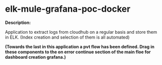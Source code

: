 # elk-mule-grafana-poc-docker

**Description:** 
  
  Application to extract logs from cloudhub on a regular basis and store them in ELK. (Index creation and selection of them is all automated)
  
  
  
  **(Towards the last in this application a pvt flow has been defined. Drag in these components to the on error continue section of the main floe for dashboard creation grafana.)**
  
